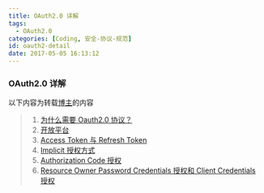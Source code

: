 ```yaml
---
title: OAuth2.0 详解
tags:
  - OAuth2.0
categories: [Coding, 安全-协议-规范]
id: oauth2-detail
date: 2017-05-05 16:13:12
---
```


### OAuth2.0 详解
以下内容为转载[博主](http://www.cnblogs.com/blowing00/)的内容
> 1. [为什么需要 Oauth2.0 协议？](http://www.cnblogs.com/blowing00/p/4521135.html)
> 2. [开放平台](http://www.cnblogs.com/blowing00/p/4523506.html)
> 3. [Access Token 与 Refresh Token](http://www.cnblogs.com/blowing00/p/4524132.html)
> 4. [Implicit 授权方式](http://www.cnblogs.com/blowing00/p/4524192.html)
> 5. [Authorization Code 授权](http://www.cnblogs.com/blowing00/p/4524412.html)
> 6. [Resource Owner Password Credentials 授权和 Client Credentials 授权](http://www.cnblogs.com/blowing00/p/4524591.html)
